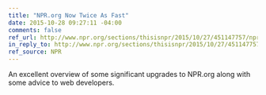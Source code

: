 ```yaml
---
title: "NPR.org Now Twice As Fast"
date: 2015-10-28 09:27:11 -04:00
comments: false
ref_url: http://www.npr.org/sections/thisisnpr/2015/10/27/451147757/npr-org-now-twice-as-fast
in_reply_to: http://www.npr.org/sections/thisisnpr/2015/10/27/451147757/npr-org-now-twice-as-fast
ref_source: NPR
---
```


An excellent overview of some significant upgrades to NPR.org along with some advice to web developers.